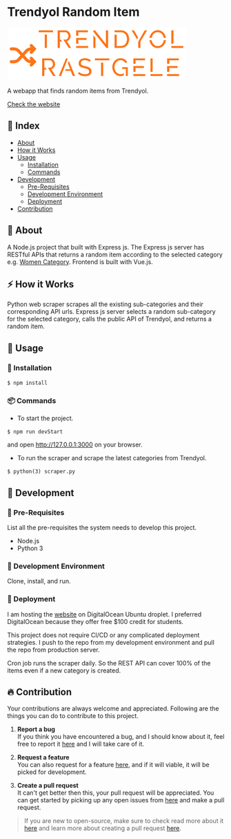 # Trendyol Random Item
[![Trendyol Rastgele](./public/images/logo.png)](https://trendyolrastgele.social/)

A webapp that finds random items from Trendyol.

[Check the website](https://trendyolrastgele.social/)

## :ledger: Index

- [About](#beginner-about)
- [How it Works](#zap-how-it-works)
- [Usage](#flashlight-usage)
  - [Installation](#electric_plug-installation)
  - [Commands](#package-commands)
- [Development](#wrench-development)
  - [Pre-Requisites](#notebook-pre-requisites)
  - [Development Environment](#nut_and_bolt-development-environment)
  - [Deployment](#rocket-deployment)  
- [Contribution](#fire-contribution)

##  :beginner: About
A Node.js project that built with Express js. The Express js server has RESTful APIs that returns a random item according to the selected category e.g. [Women Category](https://trendyolrastgele.social/category/1). Frontend is built with Vue.js.

## :zap: How it Works
Python web scraper scrapes all the existing sub-categories and their corresponding API urls. Express js server selects a random sub-category for the selected category, calls the public API of Trendyol, and returns a random item.

##  :flashlight: Usage
###  :electric_plug: Installation
```
$ npm install
```

###  :package: Commands
- To start the project.
```
$ npm run devStart
```
   and open http://127.0.0.1:3000 on your browser.

- To run the scraper and scrape the latest categories from Trendyol.
```
$ python(3) scraper.py 
```

##  :wrench: Development

### :notebook: Pre-Requisites
List all the pre-requisites the system needs to develop this project.
- Node.js
- Python 3

###  :nut_and_bolt: Development Environment
Clone, install, and run.


### :rocket: Deployment
I am hosting the [website](https://trendyolrastgele.social) on DigitalOcean Ubuntu droplet. I preferred DigitalOcean because they offer free $100 credit for students.

This project does not require CI/CD or any complicated deployment strategies. I push to the repo from my development environment and pull the repo from production server.

Cron job runs the scraper daily. So the REST API can cover 100% of the items even if a new category is created.


##  :fire: Contribution

Your contributions are always welcome and appreciated. Following are the things you can do to contribute to this project.

 1. **Report a bug** <br>
 If you think you have encountered a bug, and I should know about it, feel free to report it [here](https://github.com/atuncer/TrendyolRandomItem/issues/new) and I will take care of it.

 2. **Request a feature** <br>
 You can also request for a feature [here](https://github.com/atuncer/TrendyolRandomItem/issues/new), and if it will viable, it will be picked for development.  

 3. **Create a pull request** <br>
 It can't get better then this, your pull request will be appreciated. You can get started by picking up any open issues from [here](https://github.com/atuncer/TrendyolRandomItem/issues?q=is%3Aissue+is%3Aopen+sort%3Aupdated-desc) and make a pull request.

 > If you are new to open-source, make sure to check read more about it [here](https://www.digitalocean.com/community/tutorial_series/an-introduction-to-open-source) and learn more about creating a pull request [here](https://www.digitalocean.com/community/tutorials/how-to-create-a-pull-request-on-github).
